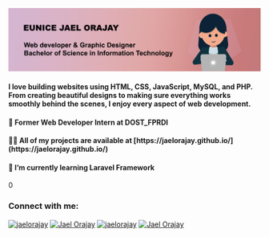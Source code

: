 ![logo](header.jpg)
<h4 align="left">I love building websites using HTML, CSS, JavaScript, MySQL, and PHP. From creating beautiful designs to making sure everything works smoothly behind the scenes, I enjoy every aspect of web development. </h4>

<h4>🔭 Former Web Developer Intern at DOST_FPRDI</h4>
<h4>👨‍💻 All of my projects are available at [https://jaelorajay.github.io/](https://jaelorajay.github.io/)</h4>
<h4>🌱 I’m currently learning Laravel Framework</h4>
0
<h3 align="left">Connect with me:</h3>
<p align="left">
<a href="https://twitter.com/jaelorajay" target="blank"><img align="center" src="https://raw.githubusercontent.com/rahuldkjain/github-profile-readme-generator/master/src/images/icons/Social/twitter.svg" alt="jaelorajay" height="30" width="40" /></a>
<a href="https://fb.com/jael orajay" target="blank"><img align="center" src="https://raw.githubusercontent.com/rahuldkjain/github-profile-readme-generator/master/src/images/icons/Social/facebook.svg" alt="Jael Orajay" height="30" width="40" /></a>
<a href="https://instagram.com/jaelorajay" target="blank"><img align="center" src="https://raw.githubusercontent.com/rahuldkjain/github-profile-readme-generator/master/src/images/icons/Social/instagram.svg" alt="jaelorajay" height="30" width="40" /></a>
<a href="https://www.youtube.com/c/jael orajay" target="blank"><img align="center" src="https://raw.githubusercontent.com/rahuldkjain/github-profile-readme-generator/master/src/images/icons/Social/youtube.svg" alt="Jael Orajay" height="30" width="40" /></a>
</p>

